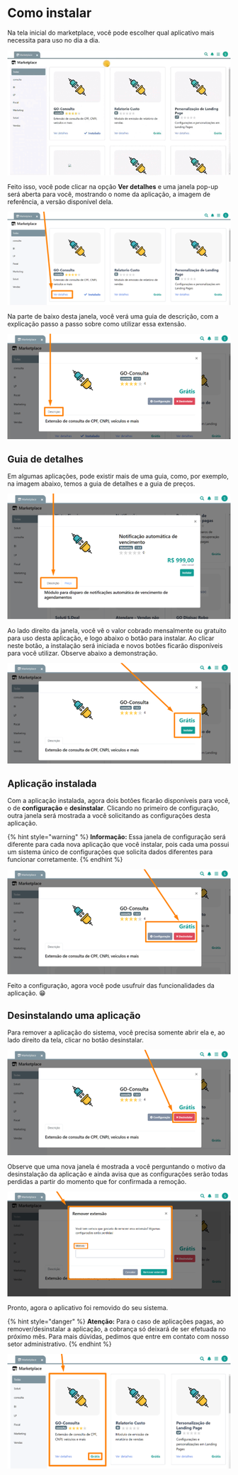 # Como instalar

Na tela inicial do marketplace, você pode escolher qual aplicativo mais necessita para uso no dia a dia. 

![](/erp-v2/assets/marketplace/tela_marketplace_inicio.gif)

Feito isso, você pode clicar na opção **Ver detalhes** e uma janela pop-up será aberta para você, mostrando o nome da aplicação, a imagem de referência, a versão disponível dela.

![](/erp-v2/assets/marketplace/tela_marketplace_btn_detalhes.png)

Na parte de baixo desta janela, você verá uma guia de descrição, com a explicação passo a passo sobre como utilizar essa extensão.

![](/erp-v2/assets/marketplace/tela_marketplace_app_descricao.png)

## Guia de detalhes

Em algumas aplicações, pode existir mais de uma guia, como, por exemplo, na imagem abaixo, temos a guia de detalhes e a guia de preços.

![](/erp-v2/assets/marketplace/tela_marketplace_app_descricao_guias.png)

Ao lado direito da janela, você vê o valor cobrado mensalmente ou gratuito para uso desta aplicação, e logo abaixo o botão para instalar. Ao clicar neste botão, a instalação será iniciada e novos botões ficarão disponíveis para você utilizar. Observe abaixo a demonstração.

![](/erp-v2/assets/marketplace/tela_marketplace_app_valor.png)

## Aplicação instalada

Com a aplicação instalada, agora dois botões ficarão disponíveis para você, o de **configuração** e **desinstalar**. Clicando no primeiro de configuração, outra janela será mostrada a você solicitando as configurações desta aplicação.

{% hint style="warning" %}
**Informação:** Essa janela de configuração será diferente para cada nova aplicação que você instalar, pois cada uma possui um sistema único de configurações que solicita dados diferentes para funcionar corretamente.
{% endhint %}

![](/erp-v2/assets/marketplace/tela_marketplace_app_instalado.png)

Feito a configuração, agora você pode usufruir das funcionalidades da aplicação. 😁

## Desinstalando uma aplicação

Para remover a aplicação do sistema, você precisa somente abrir ela e, ao lado direito da tela, clicar no botão desinstalar.

![](/erp-v2/assets/marketplace/tela_marketplace_app_desinstalado.png)

Observe que uma nova janela é mostrada a você perguntando o motivo da desinstalação da aplicação e ainda avisa que as configurações serão todas perdidas a partir do momento que for confirmada a remoção.

![](/erp-v2/assets/marketplace/tela_marketplace_app_desinstalado_msg.png)

Pronto, agora o aplicativo foi removido do seu sistema.

{% hint style="danger" %}
**Atenção:** Para o caso de aplicações pagas, ao remover/desinstalar a aplicação, a cobrança só deixará de ser efetuada no próximo mês. Para mais dúvidas, pedimos que entre em contato com nosso setor administrativo.
{% endhint %}

![](/erp-v2/assets/marketplace/tela_marketplace_app_visualizando.png)